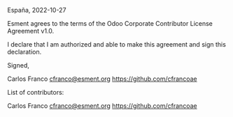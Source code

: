 España, 2022-10-27

Esment agrees to the terms of the Odoo Corporate Contributor License
Agreement v1.0.

I declare that I am authorized and able to make this agreement and sign this
declaration.

Signed,

Carlos Franco cfranco@esment.org https://github.com/cfrancoae

List of contributors:

Carlos Franco cfranco@esment.org https://github.com/cfrancoae
